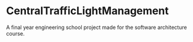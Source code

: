 # CentralTrafficLightManagement
A final year engineering school project made for the software architecture course.
